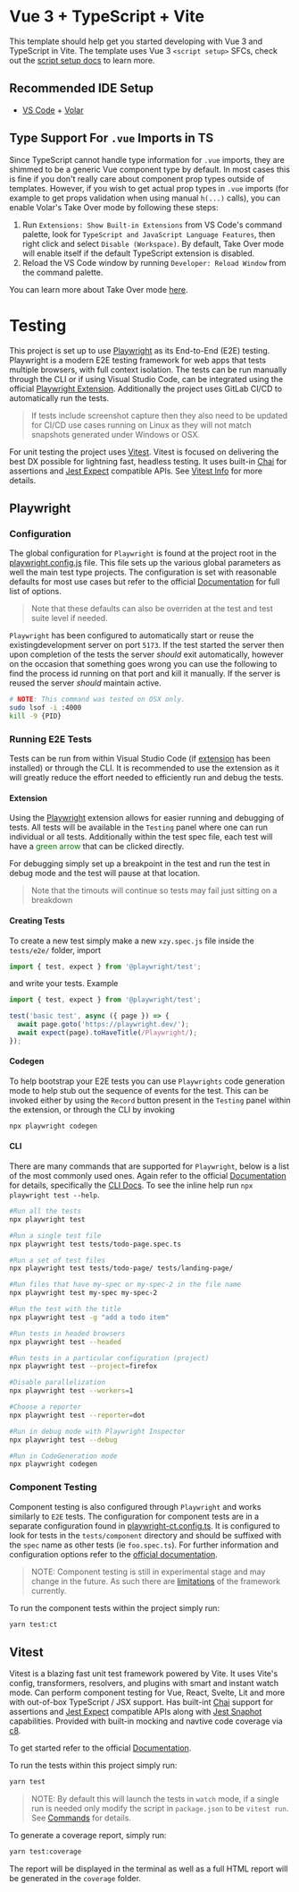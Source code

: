 # Vue 3 + TypeScript + Vite

This template should help get you started developing with Vue 3 and TypeScript in Vite. The template uses Vue 3 `<script setup>` SFCs, check out the [script setup docs](https://v3.vuejs.org/api/sfc-script-setup.html#sfc-script-setup) to learn more.

## Recommended IDE Setup

- [VS Code](https://code.visualstudio.com/) + [Volar](https://marketplace.visualstudio.com/items?itemName=Vue.volar)

## Type Support For `.vue` Imports in TS

Since TypeScript cannot handle type information for `.vue` imports, they are shimmed to be a generic Vue component type by default. In most cases this is fine if you don't really care about component prop types outside of templates. However, if you wish to get actual prop types in `.vue` imports (for example to get props validation when using manual `h(...)` calls), you can enable Volar's Take Over mode by following these steps:

1. Run `Extensions: Show Built-in Extensions` from VS Code's command palette, look for `TypeScript and JavaScript Language Features`, then right click and select `Disable (Workspace)`. By default, Take Over mode will enable itself if the default TypeScript extension is disabled.
2. Reload the VS Code window by running `Developer: Reload Window` from the command palette.

You can learn more about Take Over mode [here](https://github.com/johnsoncodehk/volar/discussions/471).

# Testing

This project is set up to use [Playwright](https://playwright.dev/) as its End-to-End (E2E) testing. Playwright is a modern E2E testing framework for web apps that tests multiple browsers, with full context isolation. The tests can be run manually through the CLI or if using Visual Studio Code, can be integrated using the official [Playwright Extension](https://marketplace.visualstudio.com/items?itemName=ms-playwright.playwright). Additionally the project uses GitLab CI/CD to automatically run the tests.

> If tests include screenshot capture then they also need to be updated for CI/CD use cases running on Linux as they will not match snapshots generated under Windows or OSX.
 
For unit testing the project uses [Vitest](https://vitest.dev/). Vitest is focused on delivering the best DX possible for lightning fast, headless testing. It uses built-in [Chai](https://www.chaijs.com/) for assertions and [Jest Expect](https://jestjs.io/docs/expect) compatible APIs. See [Vitest Info](#vitest) for more details.

## Playwright

### Configuration

The global configuration for `Playwright` is found at the project root in the [playwright.config.js](playwright.config.js) file. This file sets up the various global parameters as well the main test type projects. The configuration is set with reasonable defaults for most use cases but refer to the official [Documentation](https://playwright.dev/docs/intro) for full list of options.

> Note that these defaults can also be overriden at the test and test suite level if needed.

`Playwright` has been configured to automatically start or reuse the existingdevelopment server on port `5173`. If the test started the server then upon completion of the tests the server _should_ exit automatically, however on the occasion that something goes wrong you can use the following to find the process id running on that port and kill it manually. If the server is reused the server _should_ maintain active.

```sh
# NOTE: This command was tested on OSX only.
sudo lsof -i :4000
kill -9 {PID}
```

### Running E2E Tests

Tests can be run from within Visual Studio Code (if [extension](https://marketplace.visualstudio.com/items?itemName=ms-playwright.playwright) has been installed) or through the CLI. It is recommended to use the extension as it will greatly reduce the effort needed to efficiently run and debug the tests.

#### Extension

Using the [Playwright](https://marketplace.visualstudio.com/items?itemName=ms-playwright.playwright) extension allows for easier running and debugging of tests. All tests will be available in the `Testing` panel where one can run individual or all tests. Additionally within the test spec file, each test will have a <span style="color:green">green arrow</span> that can be clicked directly.

For debugging simply set up a breakpoint in the test and run the test in debug mode and the test will pause at that location.

> Note that the timouts will continue so tests may fail just sitting on a breakdown

#### Creating Tests

To create a new test simply make a new `xzy.spec.js` file inside the `tests/e2e/` folder, import

```ts
import { test, expect } from '@playwright/test';
```

and write your tests.
Example

```ts
import { test, expect } from '@playwright/test';

test('basic test', async ({ page }) => {
  await page.goto('https://playwright.dev/');
  await expect(page).toHaveTitle(/Playwright/);
});
```

#### Codegen

To help bootstrap your E2E tests you can use `Playwrights` code generation mode to help stub out the sequence of events for the test. This can be invoked either by using the `Record` button present in the `Testing` panel within the extension, or through the CLI by invoking

```sh
npx playwright codegen
```

#### CLI

There are many commands that are supported for `Playwright`, below is a list of the most commonly used ones. Again refer to the official [Documentation](https://playwright.dev/docs/intro) for details, specifically the [CLI Docs](https://playwright.dev/docs/test-cli). To see the inline help run `npx playwright test --help`.

```sh
#Run all the tests
npx playwright test

#Run a single test file
npx playwright test tests/todo-page.spec.ts

#Run a set of test files
npx playwright test tests/todo-page/ tests/landing-page/

#Run files that have my-spec or my-spec-2 in the file name
npx playwright test my-spec my-spec-2

#Run the test with the title
npx playwright test -g "add a todo item"

#Run tests in headed browsers
npx playwright test --headed

#Run tests in a particular configuration (project)
npx playwright test --project=firefox

#Disable parallelization
npx playwright test --workers=1

#Choose a reporter
npx playwright test --reporter=dot

#Run in debug mode with Playwright Inspector
npx playwright test --debug

#Run in CodeGeneration mode
npx playwright codegen
```

### Component Testing
Component testing is also configured through `Playwright` and works similarly to `E2E` tests. The configuration for component tests are in a separate configuration found in [playwright-ct.config.ts](playwright-ct.config.ts). It is configured to look for tests in the `tests/component` directory and should be suffixed with the `spec` name as other tests (ie `foo.spec.ts`). For further information and configuration options refer to the [official documentation](https://playwright.dev/docs/test-components). 

> NOTE: Component testing is still in experimental stage and may change in the future. As such there are [limitations](https://github.com/microsoft/playwright/issues/14298) of the framework currently.

To run the component tests within the project simply run:
```sh
yarn test:ct
```

## Vitest

Vitest is a blazing fast unit test framework powered by Vite. It uses Vite's config, transformers, resolvers, and plugins with smart and instant watch mode. Can perform component testing for Vue, React, Svelte, Lit and more with out-of-box TypeScript / JSX support. Has built-int [Chai](https://www.chaijs.com/) support for assertions and [Jest Expect](https://jestjs.io/docs/expect) compatible APIs along with [Jest Snaphot](https://jestjs.io/docs/snapshot-testing) capabilities. Provided with built-in mocking and navtive code coverage via [c8](https://github.com/bcoe/c8).

To get started refer to the official [Documentation](https://vitest.dev/guide/).

To run the tests within this project simply run:

```sh
yarn test
```

> NOTE: By default this will launch the tests in `watch` mode, if a single run is needed only modify the script in `package.json` to be `vitest run`. See [Commands](https://vitest.dev/guide/#commands) for details.

To generate a coverage report, simply run:

```sh
yarn test:coverage
```

The report will be displayed in the terminal as well as a full HTML report will be generated in the `coverage` folder.
